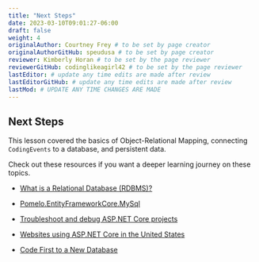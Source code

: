 ```yaml
---
title: "Next Steps"
date: 2023-03-10T09:01:27-06:00
draft: false
weight: 4
originalAuthor: Courtney Frey # to be set by page creator
originalAuthorGitHub: speudusa # to be set by page creator
reviewer: Kimberly Horan # to be set by the page reviewer
reviewerGitHub: codinglikeagirl42 # to be set by the page reviewer
lastEditor: # update any time edits are made after review
lastEditorGitHub: # update any time edits are made after review
lastMod: # UPDATE ANY TIME CHANGES ARE MADE
---
```


## Next Steps

This lesson covered the basics of Object-Relational Mapping, connecting `CodingEvents` to a database, and persistent data.

Check out these resources if you want a deeper learning journey on these topics.

- [What is a Relational Database (RDBMS)?](https://www.oracle.com/database/what-is-a-relational-database/)

- [Pomelo.EntityFrameworkCore.MySql](https://github.com/PomeloFoundation/Pomelo.EntityFrameworkCore.MySql/blob/master/README.md)

- [Troubleshoot and debug ASP.NET Core projects](https://learn.microsoft.com/en-us/aspnet/core/test/troubleshoot?view=aspnetcore-6.0)

- [Websites using ASP.NET Core in the United States](https://trends.builtwith.com/websitelist/ASP.NET-Core/United-States)

- [Code First to a New Database](https://learn.microsoft.com/en-us/ef/ef6/modeling/code-first/workflows/new-database)